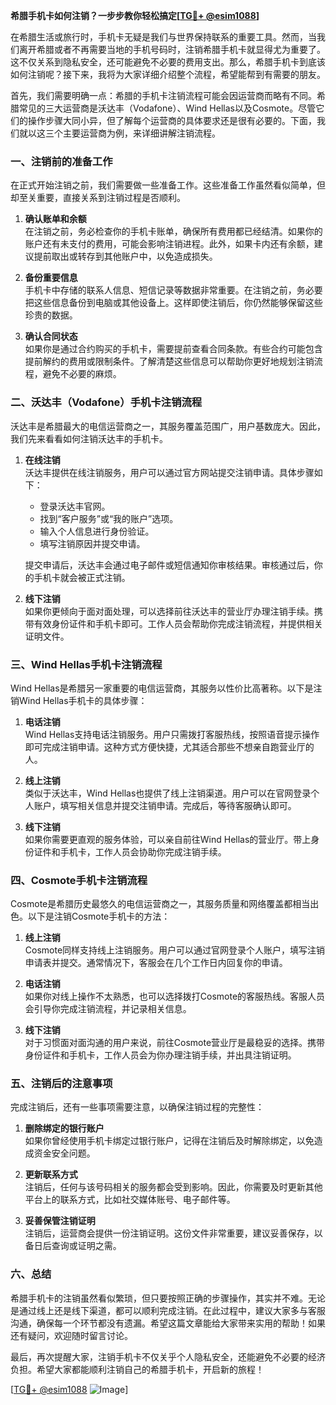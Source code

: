 **希腊手机卡如何注销？一步步教你轻松搞定[[TG💪+ @esim1088](https://t.me/s/esim1088)]**

在希腊生活或旅行时，手机卡无疑是我们与世界保持联系的重要工具。然而，当我们离开希腊或者不再需要当地的手机号码时，注销希腊手机卡就显得尤为重要了。这不仅关系到隐私安全，还可能避免不必要的费用支出。那么，希腊手机卡到底该如何注销呢？接下来，我将为大家详细介绍整个流程，希望能帮到有需要的朋友。

首先，我们需要明确一点：希腊的手机卡注销流程可能会因运营商而略有不同。希腊常见的三大运营商是沃达丰（Vodafone）、Wind Hellas以及Cosmote。尽管它们的操作步骤大同小异，但了解每个运营商的具体要求还是很有必要的。下面，我们就以这三个主要运营商为例，来详细讲解注销流程。

### 一、注销前的准备工作

在正式开始注销之前，我们需要做一些准备工作。这些准备工作虽然看似简单，但却至关重要，直接关系到注销过程是否顺利。

1. **确认账单和余额**  
   在注销之前，务必检查你的手机卡账单，确保所有费用都已经结清。如果你的账户还有未支付的费用，可能会影响注销进程。此外，如果卡内还有余额，建议提前取出或转存到其他账户中，以免造成损失。

2. **备份重要信息**  
   手机卡中存储的联系人信息、短信记录等数据非常重要。在注销之前，务必要把这些信息备份到电脑或其他设备上。这样即使注销后，你仍然能够保留这些珍贵的数据。

3. **确认合同状态**  
   如果你是通过合约购买的手机卡，需要提前查看合同条款。有些合约可能包含提前解约的费用或限制条件。了解清楚这些信息可以帮助你更好地规划注销流程，避免不必要的麻烦。

### 二、沃达丰（Vodafone）手机卡注销流程

沃达丰是希腊最大的电信运营商之一，其服务覆盖范围广，用户基数庞大。因此，我们先来看看如何注销沃达丰的手机卡。

1. **在线注销**  
   沃达丰提供在线注销服务，用户可以通过官方网站提交注销申请。具体步骤如下：
   - 登录沃达丰官网。
   - 找到“客户服务”或“我的账户”选项。
   - 输入个人信息进行身份验证。
   - 填写注销原因并提交申请。
   
   提交申请后，沃达丰会通过电子邮件或短信通知你审核结果。审核通过后，你的手机卡就会被正式注销。

2. **线下注销**  
   如果你更倾向于面对面处理，可以选择前往沃达丰的营业厅办理注销手续。携带有效身份证件和手机卡即可。工作人员会帮助你完成注销流程，并提供相关证明文件。

### 三、Wind Hellas手机卡注销流程

Wind Hellas是希腊另一家重要的电信运营商，其服务以性价比高著称。以下是注销Wind Hellas手机卡的具体步骤：

1. **电话注销**  
   Wind Hellas支持电话注销服务。用户只需拨打客服热线，按照语音提示操作即可完成注销申请。这种方式方便快捷，尤其适合那些不想亲自跑营业厅的人。

2. **线上注销**  
   类似于沃达丰，Wind Hellas也提供了线上注销渠道。用户可以在官网登录个人账户，填写相关信息并提交注销申请。完成后，等待客服确认即可。

3. **线下注销**  
   如果你需要更直观的服务体验，可以亲自前往Wind Hellas的营业厅。带上身份证件和手机卡，工作人员会协助你完成注销手续。

### 四、Cosmote手机卡注销流程

Cosmote是希腊历史最悠久的电信运营商之一，其服务质量和网络覆盖都相当出色。以下是注销Cosmote手机卡的方法：

1. **线上注销**  
   Cosmote同样支持线上注销服务。用户可以通过官网登录个人账户，填写注销申请表并提交。通常情况下，客服会在几个工作日内回复你的申请。

2. **电话注销**  
   如果你对线上操作不太熟悉，也可以选择拨打Cosmote的客服热线。客服人员会引导你完成注销流程，并记录相关信息。

3. **线下注销**  
   对于习惯面对面沟通的用户来说，前往Cosmote营业厅是最稳妥的选择。携带身份证件和手机卡，工作人员会为你办理注销手续，并出具注销证明。

### 五、注销后的注意事项

完成注销后，还有一些事项需要注意，以确保注销过程的完整性：

1. **删除绑定的银行账户**  
   如果你曾经使用手机卡绑定过银行账户，记得在注销后及时解除绑定，以免造成资金安全问题。

2. **更新联系方式**  
   注销后，任何与该号码相关的服务都会受到影响。因此，你需要及时更新其他平台上的联系方式，比如社交媒体账号、电子邮件等。

3. **妥善保管注销证明**  
   注销后，运营商会提供一份注销证明。这份文件非常重要，建议妥善保存，以备日后查询或证明之需。

### 六、总结

希腊手机卡的注销虽然看似繁琐，但只要按照正确的步骤操作，其实并不难。无论是通过线上还是线下渠道，都可以顺利完成注销。在此过程中，建议大家多与客服沟通，确保每一个环节都没有遗漏。希望这篇文章能给大家带来实用的帮助！如果还有疑问，欢迎随时留言讨论。

最后，再次提醒大家，注销手机卡不仅关乎个人隐私安全，还能避免不必要的经济负担。希望大家都能顺利注销自己的希腊手机卡，开启新的旅程！

[[TG💪+ @esim1088](https://t.me/s/esim1088) ![Image](https://i.postimg.cc/4NQfJmqS/Snipaste-2025-05-13-00-14-12.png)]